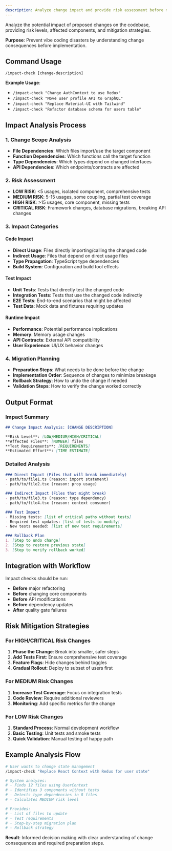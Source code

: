 ```yaml
---
description: Analyze change impact and provide risk assessment before modifications
---
```


Analyze the potential impact of proposed changes on the codebase, providing risk levels, affected components, and mitigation strategies.

**Purpose**: Prevent vibe coding disasters by understanding change consequences before implementation.

## Command Usage

`/impact-check [change-description]`

**Example Usage**:
- `/impact-check "Change AuthContext to use Redux"`
- `/impact-check "Move user profile API to GraphQL"`
- `/impact-check "Replace Material-UI with Tailwind"`
- `/impact-check "Refactor database schema for users table"`

## Impact Analysis Process

### 1. Change Scope Analysis
- **File Dependencies**: Which files import/use the target component
- **Function Dependencies**: Which functions call the target function
- **Type Dependencies**: Which types depend on changed interfaces
- **API Dependencies**: Which endpoints/contracts are affected

### 2. Risk Assessment
- **LOW RISK**: <5 usages, isolated component, comprehensive tests
- **MEDIUM RISK**: 5-15 usages, some coupling, partial test coverage
- **HIGH RISK**: >15 usages, core component, missing tests
- **CRITICAL RISK**: Framework changes, database migrations, breaking API changes

### 3. Impact Categories

#### Code Impact
- **Direct Usage**: Files directly importing/calling the changed code
- **Indirect Usage**: Files that depend on direct usage files
- **Type Propagation**: TypeScript type dependencies
- **Build System**: Configuration and build tool effects

#### Test Impact
- **Unit Tests**: Tests that directly test the changed code
- **Integration Tests**: Tests that use the changed code indirectly
- **E2E Tests**: End-to-end scenarios that might be affected
- **Test Data**: Mock data and fixtures requiring updates

#### Runtime Impact
- **Performance**: Potential performance implications
- **Memory**: Memory usage changes
- **API Contracts**: External API compatibility
- **User Experience**: UI/UX behavior changes

### 4. Migration Planning
- **Preparation Steps**: What needs to be done before the change
- **Implementation Order**: Sequence of changes to minimize breakage
- **Rollback Strategy**: How to undo the change if needed
- **Validation Steps**: How to verify the change worked correctly

## Output Format

### Impact Summary
```markdown
## Change Impact Analysis: [CHANGE DESCRIPTION]

**Risk Level**: [LOW/MEDIUM/HIGH/CRITICAL]
**Affected Files**: [NUMBER] files
**Test Requirements**: [REQUIREMENTS]
**Estimated Effort**: [TIME ESTIMATE]
```

### Detailed Analysis
```markdown
### Direct Impact (Files that will break immediately)
- path/to/file1.ts (reason: import statement)
- path/to/file2.tsx (reason: prop usage)

### Indirect Impact (Files that might break)
- path/to/file3.ts (reason: type dependency)
- path/to/file4.tsx (reason: context consumer)

### Test Impact
- Missing tests: [list of critical paths without tests]
- Required test updates: [list of tests to modify]
- New tests needed: [list of new test requirements]

### Rollback Plan
1. [Step to undo change]
2. [Step to restore previous state]
3. [Step to verify rollback worked]
```

## Integration with Workflow

Impact checks should be run:
- **Before** major refactoring
- **Before** changing core components
- **Before** API modifications
- **Before** dependency updates
- **After** quality gate failures

## Risk Mitigation Strategies

### For HIGH/CRITICAL Risk Changes
1. **Phase the Change**: Break into smaller, safer steps
2. **Add Tests First**: Ensure comprehensive test coverage
3. **Feature Flags**: Hide changes behind toggles
4. **Gradual Rollout**: Deploy to subset of users first

### For MEDIUM Risk Changes
1. **Increase Test Coverage**: Focus on integration tests
2. **Code Review**: Require additional reviewers
3. **Monitoring**: Add specific metrics for the change

### For LOW Risk Changes
1. **Standard Process**: Normal development workflow
2. **Basic Testing**: Unit tests and smoke tests
3. **Quick Validation**: Manual testing of happy path

## Example Analysis Flow

```bash
# User wants to change state management
/impact-check "Replace React Context with Redux for user state"

# System analyzes:
# - Finds 12 files using UserContext
# - Identifies 3 components without tests
# - Detects type dependencies in 8 files
# - Calculates MEDIUM risk level

# Provides:
# - List of files to update
# - Test requirements
# - Step-by-step migration plan
# - Rollback strategy
```

**Result**: Informed decision making with clear understanding of change consequences and required preparation steps.